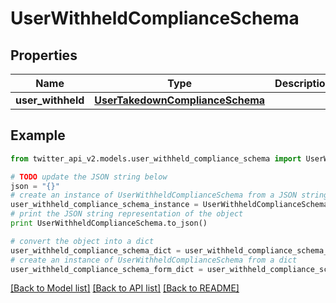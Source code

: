 # UserWithheldComplianceSchema


## Properties
Name | Type | Description | Notes
------------ | ------------- | ------------- | -------------
**user_withheld** | [**UserTakedownComplianceSchema**](UserTakedownComplianceSchema.md) |  | 

## Example

```python
from twitter_api_v2.models.user_withheld_compliance_schema import UserWithheldComplianceSchema

# TODO update the JSON string below
json = "{}"
# create an instance of UserWithheldComplianceSchema from a JSON string
user_withheld_compliance_schema_instance = UserWithheldComplianceSchema.from_json(json)
# print the JSON string representation of the object
print UserWithheldComplianceSchema.to_json()

# convert the object into a dict
user_withheld_compliance_schema_dict = user_withheld_compliance_schema_instance.to_dict()
# create an instance of UserWithheldComplianceSchema from a dict
user_withheld_compliance_schema_form_dict = user_withheld_compliance_schema.from_dict(user_withheld_compliance_schema_dict)
```
[[Back to Model list]](../README.md#documentation-for-models) [[Back to API list]](../README.md#documentation-for-api-endpoints) [[Back to README]](../README.md)


